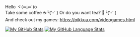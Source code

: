 Hello ヾ(•ω•`)o  
Take some coffee ☕╰('-' )  Or do you want tea? 🍵╰('-' )  
And check out my games: https://pikkua.com/videogames.html

[![My GitHub Stats](https://github-readme-stats.vercel.app/api/?username=Pikku-a&count_private=true&theme=tokyonight&showicons=true)]()
[![My GitHub Language Stats](https://github-readme-stats.vercel.app/api/top-langs/?username=Pikku-a&langs_count=5&theme=tokyonight)]()
